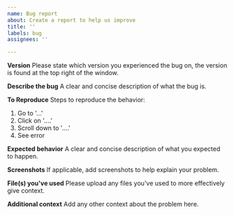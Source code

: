 ```yaml
---
name: Bug report
about: Create a report to help us improve
title: ''
labels: bug
assignees: ''

---
```


**Version**
Please state which version you experienced the bug on, the version is found at the top right of the window.

**Describe the bug**
A clear and concise description of what the bug is.

**To Reproduce**
Steps to reproduce the behavior:
1. Go to '...'
2. Click on '....'
3. Scroll down to '....'
4. See error

**Expected behavior**
A clear and concise description of what you expected to happen.

**Screenshots**
If applicable, add screenshots to help explain your problem.

**File(s) you've used**
Please upload any files you've used to more effectively give context.

**Additional context**
Add any other context about the problem here.
